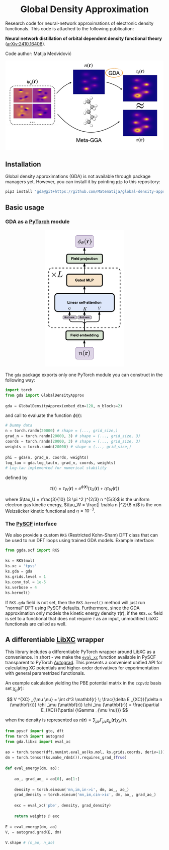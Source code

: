 # <h1 align='center'>Global Density Approximation</h1>

Research code for neural-network approximations of electronic density functionals. This code is attached to the following publication:

**Neural network distillation of orbital dependent density functional theory** ([arXiv:2410.16408](https://arxiv.org/abs/2410.16408)).

Code author: Matija Medvidović

<center>
    <img src="./images/workflow.png" alt="workflow" class="center" width="800"/>
</center>

## Installation

Global density approximations (GDA) is not available through package managers yet. However, you can install it by pointing `pip` to this repository:

```bash
pip3 install 'gda@git+https://github.com/Matematija/global-density-approximation.git'
```

## Basic usage

### GDA as a [PyTorch](https://pytorch.org/) module

<center>
    <img src="./images/diagram.png" alt="diagram" class="center" width="250"/>
</center>

The `gda` package exports only one PyTorch module you can construct in the following way:

```python
import torch
from gda import GlobalDensityApprox

gda = GlobalDensityApprox(embed_dim=128, n_blocks=2)
```

and call to evaluate the function $\phi(\mathbf{r})$:

```python
# Dummy data
n = torch.randn(20000) # shape = (..., grid_size,)
grad_n = torch.randn(20000, 3) # shape = (..., grid_size, 3)
coords = torch.randn(20000, 3) # shape = (..., grid_size, 3)
weights = torch.randn(20000) # shape = (..., grid_size,)

phi = gda(n, grad_n, coords, weights)
log_tau = gda.log_tau(n, grad_n, coords, weights)
# Log-tau implemented for numerical stability
```

defined by

$$
\tau ( \mathbf{r} ) = \tau _W ( \mathbf{r} ) + e^{ \phi ( \mathbf{r} ) } \left( \tau _U ( \mathbf{r} ) + \eta \tau _W ( \mathbf{r} ) \right)
$$

where $\tau_U = \frac{3}{10} (3 \pi ^2 )^{2/3} n ^{5/3}$ is the uniform electron gas kinetic energy, $\tau_W = \frac{| \nabla n |^2}{8 n}$ is the von Weizsäcker kinetic functional and $\eta = 10^{-3}$.

### The [PySCF](https://pyscf.org/) interface

We also provide a custom `RKS` (Restricted Kohn-Sham) DFT class that can be used to run DFT loops using trained GDA models. Example interface: 

```python
from ggda.scf import RKS

ks = RKS(mol)
ks.xc = 'tpss'
ks.gda = gda
ks.grids.level = 1
ks.conv_tol = 1e-5
ks.verbose = 4
ks.kernel()
```

If `RKS.gda` field is not set, then the `RKS.kernel()` method will just run "normal" DFT using PySCF defaults. Furthermore, since the GDA approximation only models the kinetic energy density $\tau (\mathbf{r})$, if the `RKS.xc` field is set to a functional that does not require $\tau$ as an input, unmodified LibXC functionals are called as well.

## A differentiable [LibXC](https://libxc.gitlab.io/) wrapper

This library includes a differentiable PyTorch wrapper around LibXC as a convenience. In short - we make the [`eval_xc`](https://github.com/pyscf/pyscf/blob/f2c2d3f963916fb64ae77241f1b44f24fa484d96/pyscf/dft/libxc.py#L684) function available in PySCF transparent to PyTorch [Autograd](https://pytorch.org/docs/stable/autograd.html). This presents a convenient unified API for calculating XC potentials and higher-order derivatives for experimentation with general parametrized functionals.

An example calculation yielding the PBE potential matrix in the `ccpvdz` basis set $\chi _\mu (\mathbf{r})$:

$$
V ^{XC} _{\mu \nu} = \int d^3 \mathbf{r} \; \frac{\delta E _{XC}}{\delta n (\mathbf{r})} \chi _\mu (\mathbf{r}) \chi _\nu (\mathbf{r}) = \frac{\partial E_{XC}}{\partial {\Gamma _{\mu \nu}}}
$$

when the density is represented as $n (\mathbf{r}) = \sum _{\mu \nu} \Gamma _{\mu \nu} \chi _\mu (\mathbf{r}) \chi _\nu (\mathbf{r})$.

```python
from pyscf import gto, dft
from torch import autograd
from gda.libxc import eval_xc

ao = torch.tensor(dft.numint.eval_ao(ks.mol, ks.grids.coords, deriv=1))
dm = torch.tensor(ks.make_rdm1()).requires_grad_(True)

def eval_energy(dm, ao):

    ao_, grad_ao_ = ao[0], ao[1:]

    density = torch.einsum('mn,im,in->i', dm, ao_, ao_)
    grad_density = torch.einsum('mn,im,cin->ic', dm, ao_, grad_ao_)

    exc = eval_xc('pbe', density, grad_density)

    return weights @ exc

E = eval_energy(dm, ao)
V, = autograd.grad(E, dm)

V.shape # (n_ao, n_ao)
```